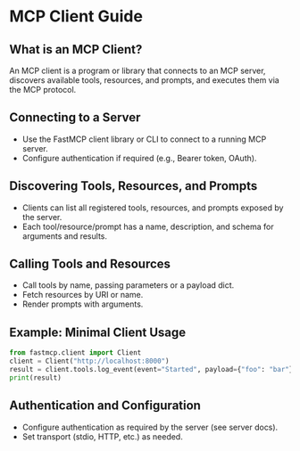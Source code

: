 # MCP Client Guide

## What is an MCP Client?
An MCP client is a program or library that connects to an MCP server, discovers available tools, resources, and prompts, and executes them via the MCP protocol.

## Connecting to a Server
- Use the FastMCP client library or CLI to connect to a running MCP server.
- Configure authentication if required (e.g., Bearer token, OAuth).

## Discovering Tools, Resources, and Prompts
- Clients can list all registered tools, resources, and prompts exposed by the server.
- Each tool/resource/prompt has a name, description, and schema for arguments and results.

## Calling Tools and Resources
- Call tools by name, passing parameters or a payload dict.
- Fetch resources by URI or name.
- Render prompts with arguments.

## Example: Minimal Client Usage
```python
from fastmcp.client import Client
client = Client("http://localhost:8000")
result = client.tools.log_event(event="Started", payload={"foo": "bar"})
print(result)
```

## Authentication and Configuration
- Configure authentication as required by the server (see server docs).
- Set transport (stdio, HTTP, etc.) as needed.
